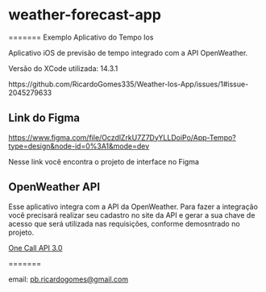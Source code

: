 # weather-forecast-app
=======
Exemplo Aplicativo do Tempo Ios


Aplicativo iOS de previsão de tempo integrado com a API OpenWeather.

Versão do XCode utilizada: 14.3.1
<div align="center>
  <img widht="470" src="https://github.com/RicardoGomes335/Weather-Ios-App/issues/1#issue-2045279633">
  https://github.com/RicardoGomes335/Weather-Ios-App/issues/1#issue-2045279633
</div>


## Link do Figma
https://www.figma.com/file/OczdlZrkU7Z7DyYLLDoiPo/App-Tempo?type=design&node-id=0%3A1&mode=dev

Nesse link você encontra o projeto de interface no Figma

## OpenWeather API

Esse aplicativo integra com a API da OpenWeather. Para fazer a integração você precisará realizar seu cadastro no site da API e gerar a sua chave de acesso que será utilizada nas requisições, conforme demosntrado no projeto.

[One Call API 3.0](https://openweathermap.org/api)

=======

email: pb.ricardogomes@gmail.com

